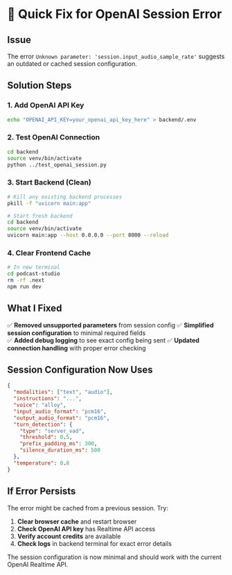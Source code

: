 # 🔧 Quick Fix for OpenAI Session Error

## Issue
The error `Unknown parameter: 'session.input_audio_sample_rate'` suggests an outdated or cached session configuration.

## Solution Steps

### 1. Add OpenAI API Key
```bash
echo "OPENAI_API_KEY=your_openai_api_key_here" > backend/.env
```

### 2. Test OpenAI Connection
```bash
cd backend
source venv/bin/activate
python ../test_openai_session.py
```

### 3. Start Backend (Clean)
```bash
# Kill any existing backend processes
pkill -f "uvicorn main:app"

# Start fresh backend
cd backend
source venv/bin/activate
uvicorn main:app --host 0.0.0.0 --port 8000 --reload
```

### 4. Clear Frontend Cache
```bash
# In new terminal
cd podcast-studio
rm -rf .next
npm run dev
```

## What I Fixed

✅ **Removed unsupported parameters** from session config
✅ **Simplified session configuration** to minimal required fields  
✅ **Added debug logging** to see exact config being sent
✅ **Updated connection handling** with proper error checking

## Session Configuration Now Uses
```json
{
  "modalities": ["text", "audio"],
  "instructions": "...",
  "voice": "alloy", 
  "input_audio_format": "pcm16",
  "output_audio_format": "pcm16",
  "turn_detection": {
    "type": "server_vad",
    "threshold": 0.5,
    "prefix_padding_ms": 300,
    "silence_duration_ms": 500
  },
  "temperature": 0.8
}
```

## If Error Persists

The error might be cached from a previous session. Try:

1. **Clear browser cache** and restart browser
2. **Check OpenAI API key** has Realtime API access
3. **Verify account credits** are available
4. **Check logs** in backend terminal for exact error details

The session configuration is now minimal and should work with the current OpenAI Realtime API.
